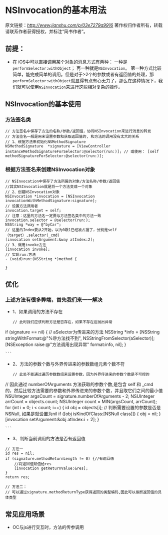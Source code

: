 # NSInvocation的基本用法
原文链接：*http://www.jianshu.com/p/03e7279a9916*
著作权归作者所有，转载请联系作者获得授权，并标注“简书作者”。

## 前提：
*   在 iOS中可以直接调用某个对象的消息方式有两种：
一种是`performSelector:withObject`；
再一种就是``NSInvocation``。
第一种方式比较简单，能完成简单的调用。但是对于>2个的参数或者有返回值的处理，那`performSelector:withObject`就显得有点有心无力了，那么在这种情况下，我们就可以使用``NSInvocation``来进行这些相对复杂的操作。

## NSInvocation的基本使用

### 方法签名类
```ObjC
// 方法签名中保存了方法的名称/参数/返回值，协同NSInvocation来进行消息的转发
// 方法签名一般是用来设置参数和获取返回值的, 和方法的调用没有太大的关系
// 1、根据方法来初始化NSMethodSignature
NSMethodSignature  *signature = [ViewController instanceMethodSignatureForSelector:@selector(run:)]; // 或使用： [self methodSignatureForSelector:@selector(run:)];

```
### 根据方法签名来创建NSInvocation对象
```ObjC
// NSInvocation中保存了方法所属的对象/方法名称/参数/返回值
//其实NSInvocation就是将一个方法变成一个对象
// 2、创建NSInvocation对象
NSInvocation *invocation = [NSInvocation invocationWithMethodSignature:signature];
// 设置方法调用者
invocation.target = self;
// 注意：这里的方法名一定要与方法签名类中的方法一致
invocation.selector = @selector(run:);
NSString *way = @"byCar";
// 这里的Index要从2开始，以为0跟1已经被占据了，分别是self（target）,selector(_cmd)
[invocation setArgument:&way atIndex:2];
// 3、调用invoke方法
[invocation invoke];
// 实现run:方法
- (void)run:(NSString *)method {

}

```

## 优化
### 上述方法有很多弊端，首先我们来一一解决

*   1、如果调用的方法不存在
    ```ObjC
    // 此时我们应该判断方法是否存在，如果不存在这抛出异常
if (signature == nil) {
// aSelector为传进来的方法
NSString *info = [NSString stringWithFormat:@"%@方法找不到", NSStringFromSelector(aSelector)];
[NSException raise:@"方法调用出现异常" format:info, nil];
    }

    ```
*   2、方法的参数个数与外界传进来的参数数组元素个数不符
    ```ObjC
    // 此处不能通过遍历参数数组来设置参数，因为外界传进来的参数个数是不可控的
// 因此通过 numberOfArguments 方法获取的参数个数,是包含 self 和 _cmd 的，然后比较方法需要的参数和外界传进来的参数个数，并且取它们之间的最小值
NSUInteger argsCount = signature.numberOfArguments - 2;
NSUInteger arrCount = objects.count;
NSUInteger count = MIN(argsCount, arrCount);
for (int i = 0; i < count; i++) {
    id obj = objects[i];
    // 判断需要设置的参数是否是NSNull, 如果是就设置为nil
    if ([obj isKindOfClass:[NSNull class]]) {
        obj = nil;
    }
[invocation setArgument:&obj atIndex:i + 2];
}

    ```
*   3、判断当前调用的方法是否有返回值

```ObjC
// 方法一
id res = nil;
if (signature.methodReturnLength != 0) {//有返回值
    //将返回值赋值给res
    [invocation getReturnValue:&res];
}
return res;

// 方法二：
// 可以通过signature.methodReturnType获得返回的类型编码,因此可以推断返回值的具体类型

```

## 常见应用场景

* OC与js进行交互时，方法的传参调用
